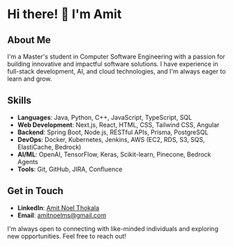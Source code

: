 # Hi there! 👋 I'm Amit

## About Me
I'm a Master's student in Computer Software Engineering with a passion for building innovative and impactful software solutions. I have experience in full-stack development, AI, and cloud technologies, and I'm always eager to learn and grow.

## Skills
- **Languages**: Java, Python, C++, JavaScript, TypeScript, SQL
- **Web Development**: Next.js, React, HTML, CSS, Tailwind CSS, Angular
- **Backend**: Spring Boot, Node.js, RESTful APIs, Prisma, PostgreSQL
- **DevOps**: Docker, Kubernetes, Jenkins, AWS (EC2, RDS, S3, SQS, ElastiCache, Bedrock)
- **AI/ML**: OpenAI, TensorFlow, Keras, Scikit-learn, Pinecone, Bedrock Agents
- **Tools**: Git, GitHub, JIRA, Confluence

## Get in Touch
- **LinkedIn**: [Amit Noel Thokala](https://www.linkedin.com/in/yourusername)
- **Email**: amitnoelms@gmail.com

I'm always open to connecting with like-minded individuals and exploring new opportunities. Feel free to reach out!
